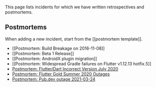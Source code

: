 This page lists incidents for which we have written retrospectives and postmortems.

## Postmortems

When adding a new incident, start from the [[postmortem template]].

* [[Postmortem: Build Breakage on 2016-11-08]]
* [[Postmortem: Beta 1 Release]]
* [[Postmortem: AndroidX plugin migration]]
* [[Postmortem: Widespread Gradle failures on Flutter v1.12.13 hotfix.5]]
* [Postmortem: Flutter/Dart Incorrect Version July 2020](https://docs.google.com/document/d/1TeCpj-T0HAp7DcY2ag-q5iX218TeOHNcW5fUusaum0c/edit)
* [Postmortem: Flutter Gold Summer 2020 Outages](https://docs.google.com/document/d/1cZi84iWFJa9l7TIhSZEnhZlg7bBBIoJLjzx-uLUSLzI/edit?usp=sharing)
* [Postmortem: Pub.dev outage 2021-03-24](https://docs.google.com/document/d/1hBVi6_1FXoY1hG9zgKFUkqreP7UsnaF4EGspIJh0E2g/edit?hl=en)